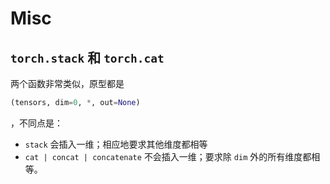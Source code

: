 # Misc

## `torch.stack` 和 `torch.cat`

两个函数非常类似，原型都是

```python
(tensors, dim=0, *, out=None)
```

，不同点是：

- `stack` 会插入一维；相应地要求其他维度都相等
- `cat | concat | concatenate` 不会插入一维；要求除 `dim` 外的所有维度都相等。
